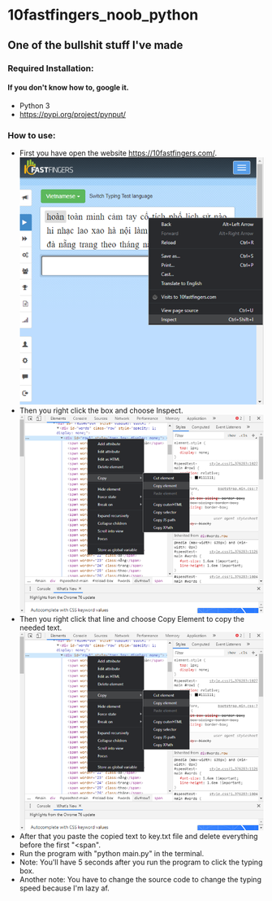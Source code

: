 # 10fastfingers_noob_python
## One of the bullshit stuff I've made
### Required Installation:
#### If you don't know how to, google it.
- Python 3
- https://pypi.org/project/pynput/
### How to use:
- First you have open the website https://10fastfingers.com/.
![alt text](./images/01.png)
- Then you right click the box and choose Inspect.
![alt text](./images/02.png)
- Then you right click that line and choose Copy Element to copy the needed text.
![alt text](./images/02.png)
- After that you paste the copied text to key.txt file and  delete everything before the first "<span".
- Run the program with "python main.py" in the terminal.
- Note: You'll have 5 seconds after you run the program to click the typing box.
- Another note: You have to change the source code to change the typing speed because I'm lazy af.
